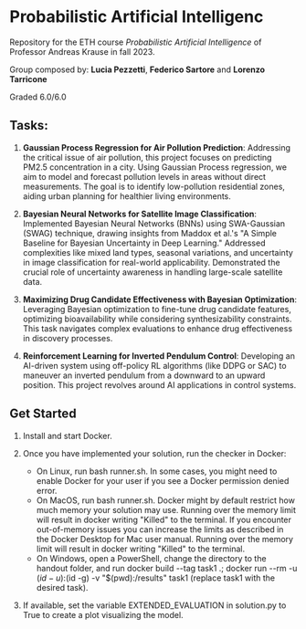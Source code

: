 # Probabilistic Artificial Intelligenc

Repository for the ETH course _Probabilistic Artificial Intelligence_ of Professor Andreas Krause in fall 2023. 

Group composed by: **Lucia Pezzetti**, **Federico Sartore** and **Lorenzo Tarricone**

Graded 6.0/6.0

## Tasks:
1. __Gaussian Process Regression for Air Pollution Prediction__: Addressing the critical issue of air pollution, this project focuses on predicting PM2.5 concentration in a city. Using Gaussian Process regression, we aim to model and forecast pollution levels in areas without direct measurements. The goal is to identify low-pollution residential zones, aiding urban planning for healthier living environments.

2. __Bayesian Neural Networks for Satellite Image Classification__: Implemented Bayesian Neural Networks (BNNs) using SWA-Gaussian (SWAG) technique, drawing insights from Maddox et al.'s "A Simple Baseline for Bayesian Uncertainty in Deep Learning." Addressed complexities like mixed land types, seasonal variations, and uncertainty in image classification for real-world applicability. Demonstrated the crucial role of uncertainty awareness in handling large-scale satellite data.

3. __Maximizing Drug Candidate Effectiveness with Bayesian Optimization__: Leveraging Bayesian optimization to fine-tune drug candidate features, optimizing bioavailability while considering synthesizability constraints. This task navigates complex evaluations to enhance drug effectiveness in discovery processes.

4. __Reinforcement Learning for Inverted Pendulum Control__: Developing an AI-driven system using off-policy RL algorithms (like DDPG or SAC) to maneuver an inverted pendulum from a downward to an upward position. This project revolves around AI applications in control systems.

## Get Started

1. Install and start Docker.
   
2. Once you have implemented your solution, run the checker in Docker:
   - On Linux, run bash runner.sh. In some cases, you might need to enable Docker for your user if you see a Docker permission denied error.
   - On MacOS, run bash runner.sh. Docker might by default restrict how much memory your solution may use. Running over the memory limit will result in docker writing "Killed" to the terminal. If you encounter out-of-memory issues you can increase the limits as described in the Docker Desktop for Mac user manual. Running over the memory limit will result in docker writing "Killed" to the terminal.
   - On Windows, open a PowerShell, change the directory to the handout folder, and run docker build --tag task1 .; docker run --rm -u $(id -u):$(id -g) -v "$(pwd):/results" task1 (replace task1 with the desired task).

3. If available, set the variable EXTENDED_EVALUATION in solution.py to True to create a plot visualizing the model.
